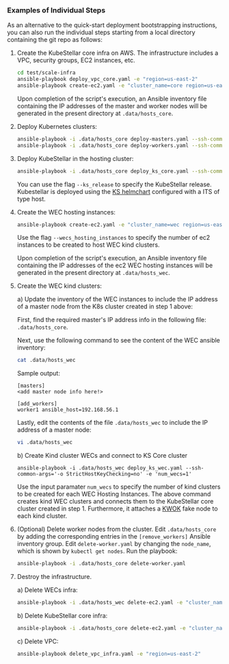 ### Examples of Individual Steps
As an alternative to the quick-start deployment bootstrapping instructions, you can also run the individual steps starting from a local directory containing the git repo as follows:

1. Create the KubeStellar core infra on AWS. The infrastructure includes a VPC, security groups, EC2 instances, etc.

    ```bash
    cd test/scale-infra
    ansible-playbook deploy_vpc_core.yaml -e "region=us-east-2"
    ansible-playbook create-ec2.yaml -e "cluster_name=core region=us-east-2 aws_key_name=mykey  num_masters=1 num_workers=2 instance_type=t2.xlarge arch=x86_64 
    ```
    
    Upon completion of the script's execution, an Ansible inventory file containing the IP addresses of the master and worker nodes will be generated in the present directory at `.data/hosts_core`.

2. Deploy Kubernetes clusters:

    ```bash
    ansible-playbook -i .data/hosts_core deploy-masters.yaml --ssh-common-args='-o StrictHostKeyChecking=no'
    ansible-playbook -i .data/hosts_core deploy-workers.yaml --ssh-common-args='-o StrictHostKeyChecking=no'
    ```

3. Deploy KubeStellar in the hosting cluster:

    ```bash
    ansible-playbook -i .data/hosts_core deploy_ks_core.yaml --ssh-common-args='-o StrictHostKeyChecking=no' -e 'ks_release=0.25.1'
    ```

    You can use the flag `--ks_release` to specify the KubeStellar release. Kubestellar is deployed using the [KS helmchart](https://github.com/kubestellar/kubestellar/tree/main/core-chart) configured with a ITS of type host. 

4. Create the WEC hosting instances:

    ```bash
    ansible-playbook create-ec2.yaml -e "cluster_name=wec region=us-east-2 aws_key_name=mykey wecs_hosting_instances=1 instance_type=t2.xlarge archt=x86_64 image_source=ubuntu/images/hvm-ssd-gp3/ubuntu-noble-24.04-amd64-server-20240423" 
    ```

    Use the flag `--wecs_hosting_instances` to specify the number of ec2 instances to be created to host WEC kind clusters.
    
    Upon completion of the script's execution, an Ansible inventory file containing the IP addresses of the ec2 WEC hosting instances will be generated in the present directory at `.data/hosts_wec`.

5. Create the WEC kind clusters:

    a) Update the inventory of the WEC instances to include the IP address of a master node from the K8s cluster created in step 1 above:

    First, find the required master's IP address info in the following file: `.data/hosts_core`.

    Next, use the following command to see the content of the WEC ansible inventory:
    ```bash
    cat .data/hosts_wec
    ```

    Sample output: 
    ```console
    [masters]
    <add master node info here!>

    [add_workers]
    worker1 ansible_host=192.168.56.1
    ```

    Lastly, edit the contents of the file `.data/hosts_wec` to include the IP address of a master node:
    ```bash
    vi .data/hosts_wec
    ```

    b) Create Kind cluster WECs and connect to KS Core cluster

    ```
    ansible-playbook -i .data/hosts_wec deploy_ks_wec.yaml --ssh-common-args='-o StrictHostKeyChecking=no' -e 'num_wecs=1'
    ```

    Use the input paramater `num_wecs` to specify the number of kind clusters to be created for each WEC Hosting Instances. The above command creates kind WEC clusters and connects them to the KubeStellar core cluster created in step 1. Furthermore, it attaches a [KWOK](https://github.com/kubernetes-sigs/kwok) fake node to each kind cluster.

6. (Optional) Delete worker nodes from the cluster.
    Edit `.data/hosts_core` by adding the corresponding entries in the `[remove_workers]` Ansible inventory group.
    Edit `delete-worker.yaml` by changing the `node_name`, which is shown by `kubectl get nodes`.
    Run the playbook:

    ```bash
    ansible-playbook -i .data/hosts_core delete-worker.yaml
    ```

7. Destroy the infrastructure.

    a) Delete WECs infra:
    ```bash
    ansible-playbook -i .data/hosts_wec delete-ec2.yaml -e "cluster_name=wec region=us-east-2"
    ```

    b) Delete KubeStellar core infra: 

    ```bash
    ansible-playbook -i .data/hosts_core delete-ec2.yaml -e "cluster_name=core region=us-east-2"
    ```

    c) Delete VPC:

    ```bash
    ansible-playbook delete_vpc_infra.yaml -e "region=us-east-2"
    ```
